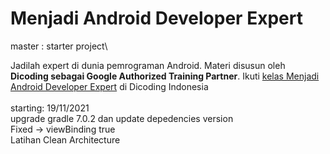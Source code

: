 # Menjadi Android Developer Expert

master : starter project\



Jadilah expert di dunia pemrograman Android. Materi disusun oleh **Dicoding sebagai Google Authorized Training Partner**.
Ikuti [kelas Menjadi Android Developer Expert](https://www.dicoding.com/academies/165/) di Dicoding Indonesia
<BR><BR>
  starting: 19/11/2021<BR>
  upgrade gradle 7.0.2 dan update depedencies version<BR>
  Fixed -> viewBinding true <bR>
  Latihan Clean Architecture
  
  
  

